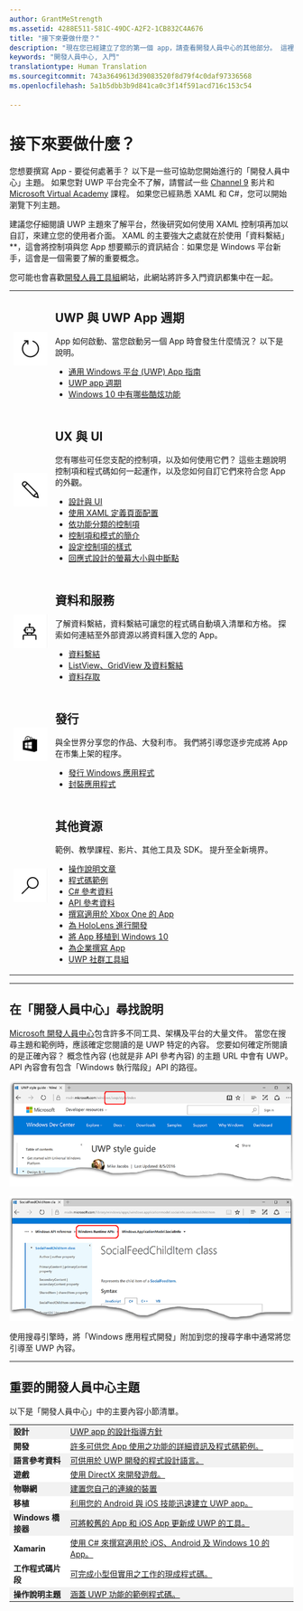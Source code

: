 ```yaml
---
author: GrantMeStrength
ms.assetid: 4288E511-581C-49DC-A2F2-1CB832C4A676
title: "接下來要做什麼？"
description: "現在您已經建立了您的第一個 app，請查看開發人員中心的其他部分。 這裡提供所含不同章節的簡介。"
keywords: "開發人員中心, 入門"
translationtype: Human Translation
ms.sourcegitcommit: 743a3649613d39083520f8d79f4c0daf97336568
ms.openlocfilehash: 5a1b5dbb3b9d841ca0c3f14f591acd716c153c54

---
```


<link rel="stylesheet" href="https://az835927.vo.msecnd.net/sites/uwp/Resources/css/custom.css">

# 接下來要做什麼？

您想要撰寫 App - 要從何處著手？ 以下是一些可協助您開始進行的「開發人員中心」主題。 如果您對 UWP 平台完全不了解，請嘗試一些 <a href="https://channel9.msdn.com/">Channel 9</a> 影片和 <a href="https://www.microsoftvirtualacademy.com">Microsoft Virtual Academy</a> 課程。 如果您已經熟悉 XAML 和 C#，您可以開始瀏覽下列主題。

建議您仔細閱讀 UWP 主題來了解平台，然後研究如何使用 XAML 控制項再加以自訂，來建立您的使用者介面。 XAML 的主要強大之處就在於使用「資料繫結」**，這會將控制項與您 App 想要顯示的資訊結合︰如果您是 Windows 平台新手，這會是一個需要了解的重要概念。

您可能也會喜歡[開發人員工具組](https://developer.microsoft.com/windows/projects/campaigns/welcome-toolbox)網站，此網站將許多入門資訊都集中在一起。

<table class="wdg-noborder">

<tr>
 <td width=60><img src="images/icon3.png" width=64></td>
    <td><h2>UWP 與 UWP App 週期</h2><p>App 如何啟動、當您啟動另一個 App 時會發生什麼情況？ 以下是說明。</p> <ul>
    <li><a href="https://msdn.microsoft.com/windows/uwp/get-started/universal-application-platform-guide">通用 Windows 平台 (UWP) App 指南</a></li>
    <li><a href="https://msdn.microsoft.com/windows/uwp/launch-resume/app-lifecycle">UWP app 週期</a></li>
    <li><a href="https://developer.microsoft.com/windows/windows-10-for-developers">Windows 10 中有哪些酷炫功能</a></ul></td>  
</tr>
 
 
<tr>
 <td width=60><img src="images/icon7.png" width=64></td>
    <td><h2>UX 與 UI</h2><p>您有哪些可任您支配的控制項，以及如何使用它們？ 這些主題說明控制項和程式碼如何一起運作，以及您如何自訂它們來符合您 App 的外觀。</p> <ul>
    <li><a href="https://developer.microsoft.com/windows/design">設計與 UI</a></li>
    <li><a href="https://msdn.microsoft.com/windows/uwp/layout/layouts-with-xaml">使用 XAML 定義頁面配置</a></li>
    <li><a href="https://msdn.microsoft.com/windows/uwp/controls-and-patterns/controls-by-function">依功能分類的控制項</a></li>
      <li><a href="https://msdn.microsoft.com/windows/uwp/controls-and-patterns/controls-and-events-intro">控制項和模式的簡介</a></li>
     <li><a href="https://msdn.microsoft.com/windows/uwp/controls-and-patterns/styling-controls">設定控制項的樣式</a></li>
      <li><a href="https://msdn.microsoft.com/windows/uwp/layout/screen-sizes-and-breakpoints-for-responsive-design">回應式設計的螢幕大小與中斷點</a></li>
    </ul></td>  
</tr>
 
 
<tr>
 <td width=60><img src="images/icon6.png" width=64></td>
    <td><h2>資料和服務</h2><p>了解資料繫結，資料繫結可讓您的程式碼自動填入清單和方格。 探索如何連結至外部資源以將資料匯入您的 App。</p> <ul>
    <li><a href="https://msdn.microsoft.com/windows/uwp/data-binding/index">資料繫結</a></li>
    <li><a href="https://msdn.microsoft.com/windows/uwp/controls-and-patterns/listview-and-gridview">ListView、GridView 及資料繫結</a></li>
     <li><a href="https://msdn.microsoft.com/windows/uwp/data-access/index">資料存取</a></li>
    </ul></td>  
</tr>
 

<tr>
 <td width=60><img src="images/icon4.png" width=64></td>
    <td><h2>發行</h2><p>與全世界分享您的作品、大發利市。 我們將引導您逐步完成將 App 在市集上架的程序。</p> <ul>
    <li><a href="https://msdn.microsoft.com/windows/uwp/publish/index">發行 Windows 應用程式</a></li>
    <li><a href="https://msdn.microsoft.com/windows/uwp/packaging/index">封裝應用程式</a></li>
    </ul></td>  
</tr>
 
<tr>
 <td width=60><img src="images/icon2.png" width=64></td>
    <td><h2>其他資源</h2><p>範例、教學課程、影片、其他工具及 SDK。 提升至全新境界。</p>
    <ul>
    <li><a href="https://developer.microsoft.com/windows/develop">操作說明文章</a></li>
    <li><a href="https://developer.microsoft.com/windows/samples">程式碼範例</a></li>
    <li><a href="https://msdn.microsoft.com/library/618ayhy6(VS.110).aspx">C# 參考資料</a></li>
    <li><a href="https://msdn.microsoft.com/library/windows/apps/bg124285.aspx">API 參考資料</a></li>
     <li><a href="https://msdn.microsoft.com/windows/uwp/xbox-apps/index">撰寫適用於 Xbox One 的 App</a></li>
     <li><a href="https://www.microsoft.com/microsoft-hololens/developers">為 HoloLens 進行開發</a></li>
     <li><a href="https://msdn.microsoft.com/windows/uwp/porting/index">將 App 移植到 Windows 10</a></li>
      <li><a href="https://msdn.microsoft.com/windows/uwp/enterprise/index">為企業撰寫 App</a></li>
      <li><a href="https://blogs.windows.com/buildingapps/2016/08/17/introducing-the-uwp-community-toolkit/#D1IfVxCZMQGZqlc7.97">UWP 社群工具組</a></li>
    </ul>
    </td>  
</tr>
 


</table>

<hr>

## 在「開發人員中心」尋找說明

[Microsoft 開發人員中心](http://devcenter.microsoft.com)包含許多不同工具、架構及平台的大量文件。 當您在搜尋主題和範例時，應該確定您閱讀的是 UWP 特定的內容。 您要如何確定所閱讀的是正確內容？
概念性內容 (也就是非 API 參考內容) 的主題 URL 中會有 UWP。 API 內容會有包含「Windows 執行階段」API 的路徑。 

![範例 UWP 概念性主題](images/devcenter-topic2.png)

![範例 UWP 參考主題](images/devcenter-topic1.png)

使用搜尋引擎時，將「Windows 應用程式開發」附加到您的搜尋字串中通常將您引導至 UWP 內容。


<hr>


## 重要的開發人員中心主題

以下是「開發人員中心」中的主要內容小節清單。 


<table style="width:100%">
<colgroup>
<col width="20%" />
<col width="80%" />
</colgroup>


<tbody>

<tr class="even" style="background-color: #f2f2f2">
<td align="left"><strong>設計</strong></td>
<td align="left"><a href="http://go.microsoft.com/fwlink/p/?LinkId=533896">UWP app 的設計指導方針</a></td>
</tr>


<tr class="odd" style="background-color: #ffffff">
<td align="left"><strong>開發</strong></td>
<td align="left"><a href="http://go.microsoft.com/fwlink/p/?LinkId=529575">許多可供您 App 使用之功能的詳細資訊及程式碼範例。</a></td>
</tr>
<tr class="even" style="background-color: #f2f2f2">
<td align="left"><strong>語言參考資料</strong></td>
<td align="left"><a href="https://msdn.microsoft.com/library/windows/apps/bg124285.aspx">可供用於 UWP 開發的程式設計語言。</a></td>
</tr>
<tr class="odd" style="background-color: #ffffff">
<td align="left"><strong>遊戲</strong></td>
<td align="left"><a href="http://go.microsoft.com/fwlink/p/?LinkId=534184">使用 DirectX 來開發遊戲。</a></td>
</tr>
<tr class="even" style="background-color: #f2f2f2">
<td align="left"><strong>物聯網</strong></td>
<td align="left"><a href="http://go.microsoft.com/fwlink/p/?LinkId=534186">建置您自己的連線的裝置</a></td>
</tr>
<tr class="odd" style="background-color: #ffffff">
<td align="left"><strong>移植</strong></td>
<td align="left"><a href="https://msdn.microsoft.com/library/windows/apps/Mt238321">利用您的 Android 與 iOS 技能迅速建立 UWP app。</a></td>
</tr>
<tr class="odd" style="background-color: #f2f2f2">
<td align="left"><strong>Windows 橋接器</strong></td>
<td align="left"><a href="https://developer.microsoft.com/windows/bridges">可將較舊的 App 和 iOS App 更新成 UWP 的工具。</a></td>
</tr>
<tr class="odd" style="background-color: #ffffff">
<td align="left"><strong>Xamarin</strong></td>
<td align="left"><a href="https://www.xamarin.com">使用 C# 來撰寫適用於 iOS、Android 及 Windows 10 的 App。</a></td>
</tr>
<tr class="odd" style="background-color: #ffffff">
<td align="left"><strong>工作程式碼片段</strong></td>
<td align="left"><a href="https://github.com/Microsoft/Windows-task-snippets">可完成小型但實用之工作的現成程式碼。</a></td>
</tr>
<tr class="odd" style="background-color: #f2f2f2">
<td align="left"><strong>操作說明主題</strong></td>
<td align="left"><a href="https://developer.microsoft.com/windows/develop">涵蓋 UWP 功能的範例程式碼。</a></td>
</tr>
</table>





<!--HONumber=Sep16_HO2-->


